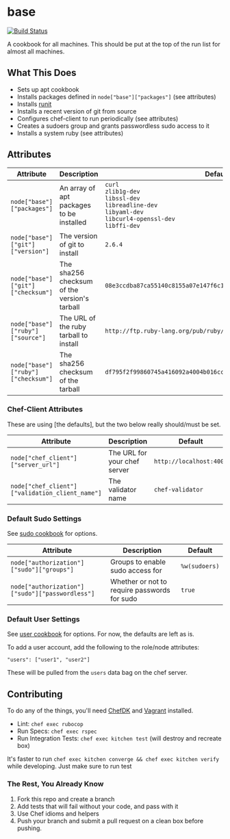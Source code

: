 # base

[![Build Status](https://travis-ci.org/sweeperio/chef-base.svg?branch=master)](https://travis-ci.org/sweeperio/chef-base)

A cookbook for all machines. This should be put at the top of the run list for almost all machines.

## What This Does

* Sets up apt cookbook
* Installs packages defined in `node["base"]["packages"]` (see attributes)
* Installs [runit]
* Installs a recent version of git from source
* Configures chef-client to run periodically (see attributes)
* Creates a sudoers group and grants passwordless sudo access to it
* Installs a system ruby (see attributes)

[runit]: http://smarden.org/runit/

## Attributes

Attribute|Description|Default
---------|-----------|-------
`node["base"]["packages"]` | An array of apt packages to be installed | `curl`<br>`zlib1g-dev`<br>`libssl-dev`<br>`libreadline-dev`<br>`libyaml-dev`<br>`libcurl4-openssl-dev`<br>`libffi-dev`
`node["base"]["git"]["version"]` | The version of git to install | `2.6.4`
`node["base"]["git"]["checksum"]` | The sha256 checksum of the version's tarball | `08e3ccdba87ca55140c8155a07e147f6c1cdd7b574690e960763b18474fd05ed`
`node["base"]["ruby"]["source"]` | The URL of the ruby tarball to install | `http://ftp.ruby-lang.org/pub/ruby/2.2/ruby-2.2.3.tar.gz`
`node["base"]["ruby"]["checksum"]` | The sha256 checksum of the tarball | `df795f2f99860745a416092a4004b016ccf77e8b82dec956b120f18bdc71edce`


### Chef-Client Attributes

These are using [the defaults], but the two below really should/must be set.

Attribute|Description|Default
---------|-----------|-------
`node["chef_client"]["server_url"]` | The URL for your chef server | `http://localhost:4000`
`node["chef_client"]["validation_client_name"]` | The validator name | `chef-validator`

[defaults]: https://github.com/cookbooks/chef-client

### Default Sudo Settings

See [sudo cookbook] for options.

Attribute|Description|Default
---------|-----------|-------
`node["authorization"]["sudo"]["groups"]` | Groups to enable sudo access for | `%w(sudoers)`
`node["authorization"]["sudo"]["passwordless"]` | Whether or not to require passwords for sudo | `true`

[sudo cookbook]: https://github.com/chef-cookbooks/sudo

### Default User Settings

See [user cookbook] for options. For now, the defaults are left as is.

To add a user account, add the following to the role/node attributes:

`"users": ["user1", "user2"]`

These will be pulled from the `users` data bag on the chef server.

[user cookbook]: https://github.com/fnichol/chef-user

## Contributing

To do any of the things, you'll need [ChefDK] and [Vagrant] installed.

* Lint: `chef exec rubocop`
* Run Specs: `chef exec rspec`
* Run Integration Tests: `chef exec kitchen test` (will destroy and recreate box)

It's faster to run `chef exec kitchen converge && chef exec kitchen verify` while developing. Just make sure to run test

### The Rest, You Already Know

1. Fork this repo and create a branch
1. Add tests that will fail without your code, and pass with it
1. Use Chef idioms and helpers
1. Push your branch and submit a pull request
on a clean box before pushing.

[ChefDK]: https://downloads.chef.io/chef-dk/
[Vagrant]: https://www.vagrantup.com/
